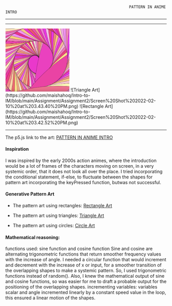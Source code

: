                                                                 
                                                          PATTERN IN ANIME INTRO
 ___

---

<img src="https://github.com/maishahoq/Intro-to-IM/blob/main/Assignment/Assignment2/Screen%20Shot%202022-02-10%20at%203.40.51%20PM.png" alt="Circle Art" width="200"/>
![Triangle Art](https://github.com/maishahoq/Intro-to-IM/blob/main/Assignment/Assignment2/Screen%20Shot%202022-02-10%20at%203.43.40%20PM.png)
![Rectangle Art](https://github.com/maishahoq/Intro-to-IM/blob/main/Assignment/Assignment2/Screen%20Shot%202022-02-10%20at%203.42.52%20PM.png)  

***                                                               
                                                                
The p5.js link to the art: [PATTERN IN ANIME INTRO](https://editor.p5js.org/maishahoq/sketches/c76-B5Wvq)


#### Inspiration 


I was inspired by the early 2000s action animes, where the introduction would be a lot of frames of the characters moving on screen, in a very systemic order, that it does not look all over the place.
I tried incorporating the conditional statement, if-else, to fluctuate between the shapes for pattern art incorporating the keyPressed function, butwas not successful.

#### Generative Pattern Art


+ The pattern art using rectangles: [Rectangle Art](https://youtu.be/qSKaGu8mCkY)

+ The pattern art using triangles: [Triangle Art](https://youtu.be/VCOnKhnr8Lk)

+ The pattern art using circles: [Circle Art](https://youtu.be/ExSUd2fGayc)

#### Mathematical reasoning:


functions used: sine function and cosine function
Sine and cosine are alternating trigonometric functions that return smoother frequency values with the increase of angle. I needed a circular function that would increment and decrement with the increase of x or input, for a smoother transition of the overlapping shapes to make a systemic pattern. So, I used trigonometric functions instead of random(). Also, I knew the mathematical output  of sine and cosine functions, so was easier for me to draft a probable output for the positioning of the overlapping shapes.
incrementing variables: variables scalar and angle incremented linearly by a constant speed value in the loop, this ensured a linear motion of the shapes. 
